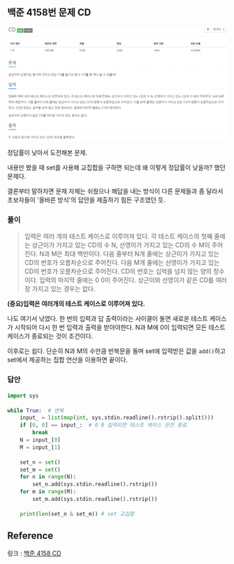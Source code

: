## 백준 4158번 문제 CD

![baekjoon 4158 problem](Python/CodingTest/image/Pasted%20image%2020240320032453.png)

정답률이 낮아서 도전해본 문제.

내용만 봤을 때 set를 사용해 교집합을 구하면 되는데 왜 이렇게 정답률이 낮을까? 했던 문제다.

결론부터 말하자면 문제 자체는 쉬웠으나 해답을 내는 방식이 다른 문제들과 좀 달라서 초보자들이 '올바른 방식'의 답안을 제출하기 힘든 구조였던 듯.

### 풀이

>입력은 여러 개의 테스트 케이스로 이루어져 있다. 각 테스트 케이스의 첫째 줄에는 상근이가 가지고 있는 CD의 수 N, 선영이가 가지고 있는 CD의 수 M이 주어진다. N과 M은 최대 백만이다. 다음 줄부터 N개 줄에는 상근이가 가지고 있는 CD의 번호가 오름차순으로 주어진다. 다음 M개 줄에는 선영이가 가지고 있는 CD의 번호가 오름차순으로 주어진다. CD의 번호는 십억을 넘지 않는 양의 정수이다. 입력의 마지막 줄에는 0 0이 주어진다. 상근이와 선영이가 같은 CD를 여러장 가지고 있는 경우는 없다.


**(중요)입력은 여러개의 테스트 케이스로 이루어져 있다.**

나도 여기서 낚였다. 한 번의 입력과 답 출력이라는 사이클이 돌면 새로운 테스트 케이스가 시작되어 다시 한 번 입력과 출력을 받아야한다. N과 M에 0이 입력되면 모든 테스트 케이스가 종료되는 것이 조건이다.

이후로는 쉽다. 단순히 N과 M의 수만큼 반복문을 돌며 set에 입력받은 값을 `add()`하고 set에서 제공하는 집합 연산을 이용하면 끝이다.


### 답안

```python
import sys  
  
while True:  # 반복
    input_ = list(map(int, sys.stdin.readline().rstrip().split()))  
    if [0, 0] == input_:  # 0 0 입력되면 테스트 케이스 완전 종료
        break  
    N = input_[0]  
    M = input_[1]  
  
    set_n = set()  
    set_m = set()  
    for n in range(N):  
        set_n.add(sys.stdin.readline().rstrip())  
    for m in range(M):  
        set_m.add(sys.stdin.readline().rstrip())  
  
    print(len(set_n & set_m)) # set 교집합
```


## Reference

링크 : [백준 4158 CD](https://www.acmicpc.net/problem/4158)